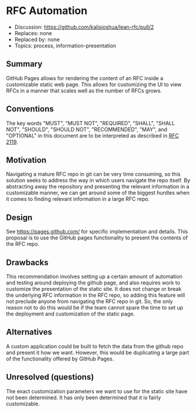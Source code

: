 # RFC Automation

  * Discussion: https://github.com/kalisjoshua/lean-rfc/pull/2
  * Replaces: none
  * Replaced by: none
  * Topics: process, information-presentation


## Summary
[Summary]: #summary

GitHub Pages allows for rendering the content of an RFC inside a customizable static web page. This allows for customizing the UI to view RFCs in a manner that scales well as the number of RFCs grows.


## Conventions
[Conventions]: #conventions

The key words "MUST", "MUST NOT", "REQUIRED", "SHALL", "SHALL NOT", "SHOULD",
"SHOULD NOT", "RECOMMENDED", "MAY", and "OPTIONAL" in this document are to be
interpreted as described in [RFC 2119](http://tools.ietf.org/html/rfc2119).


## Motivation
[Motivation]: #motivation

Navigating a mature RFC repo in git can be very time consuming, so this solution seeks to address the way in which users navigate the repo itself. By abstracting away the repository and presenting the relevant information in a customizable manner, we can get around some of the biggest hurdles when it comes to finding relevant information in a large RFC repo.


## Design
[Design]: #design

See https://pages.github.com/ for specific implementation and details. This proposal is to use the GitHub pages functionality to present the contents of the RFC repo.


## Drawbacks
[Drawbacks]: #drawbacks

This recommendation involves setting up a certain amount of automation and testing around deploying the github page, and also requires work to customize the presentation of the static site. It does not change or break the underlying RFC information in the RFC repo, so adding this feature will not preclude anyone from navigating the RFC repo in git. So, the only reason not to do this would be if the team cannot spare the time to set up the deployment and customization of the static page.


## Alternatives
[Alternatives]: #alternatives

A custom application could be built to fetch the data from the github repo and present it how we want. However, this would be duplicating a large part of the functionality offered by GitHub Pages.


## Unresolved (questions)
[Unresolved]: #unresolved-questions

The exact customization parameters we want to use for the static site have not been determined. It has only been determined that it is fairly customizable.
